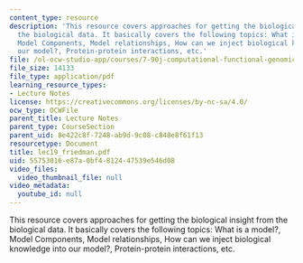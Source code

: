 ```yaml
---
content_type: resource
description: 'This resource covers approaches for getting the biological insight from
  the biological data. It basically covers the following topics: What is a model?,
  Model Components, Model relationships, How can we inject biological knowledge into
  our model?, Protein-protein interactions, etc.'
file: /ol-ocw-studio-app/courses/7-90j-computational-functional-genomics-spring-2005/55753016e87a0bf4812447539e546d08_lec19_friedman.pdf
file_size: 14133
file_type: application/pdf
learning_resource_types:
- Lecture Notes
license: https://creativecommons.org/licenses/by-nc-sa/4.0/
ocw_type: OCWFile
parent_title: Lecture Notes
parent_type: CourseSection
parent_uid: 8e422c8f-7248-ab9d-9c08-c848e8f61f13
resourcetype: Document
title: lec19_friedman.pdf
uid: 55753016-e87a-0bf4-8124-47539e546d08
video_files:
  video_thumbnail_file: null
video_metadata:
  youtube_id: null
---
```

This resource covers approaches for getting the biological insight from the biological data. It basically covers the following topics: What is a model?, Model Components, Model relationships, How can we inject biological knowledge into our model?, Protein-protein interactions, etc.